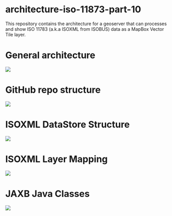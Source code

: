 # architecture-iso-11873-part-10

This repository contains the architecture for a geoserver that can processes and show ISO 11783 (a.k.a ISOXML from ISOBUS) data as a MapBox Vector Tile layer.

# General architecture
![](General-Architecture.png)

# GitHub repo structure

![](Repo-Structure.png)

# ISOXML DataStore Structure

![](ISOXML-DataStore-Structure.png)

# ISOXML Layer Mapping

![](ISOXML-Layer-Mapping.png)

# JAXB Java Classes

![](JAXB-Java-Classes.png)